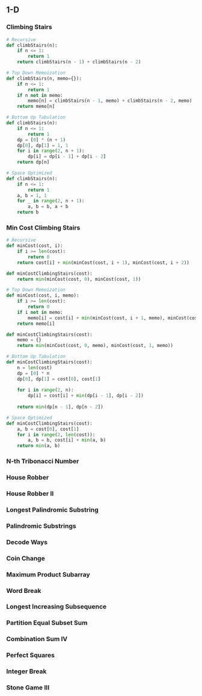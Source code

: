 ## 1-D
### Climbing Stairs
```python
# Recursive
def climbStairs(n):
    if n <= 1:
        return 1
    return climbStairs(n - 1) + climbStairs(n - 2)

# Top Down Memoization
def climbStairs(n, memo={}):
    if n <= 1:
        return 1
    if n not in memo:
        memo[n] = climbStairs(n - 1, memo) + climbStairs(n - 2, memo)
    return memo[n]

# Bottom Up Tabulation
def climbStairs(n):
    if n <= 1:
        return 1
    dp = [0] * (n + 1)
    dp[0], dp[1] = 1, 1
    for i in range(2, n + 1):
        dp[i] = dp[i - 1] + dp[i - 2]
    return dp[n]

# Space Optimized
def climbStairs(n):
    if n <= 1:
        return 1
    a, b = 1, 1
    for _ in range(2, n + 1):
        a, b = b, a + b
    return b
```
### Min Cost Climbing Stairs
```python
# Recursive
def minCost(cost, i):
    if i >= len(cost):
        return 0
    return cost[i] + min(minCost(cost, i + 1), minCost(cost, i + 2))

def minCostClimbingStairs(cost):
    return min(minCost(cost, 0), minCost(cost, 1))

# Top Down Memoization
def minCost(cost, i, memo):
    if i >= len(cost):
        return 0
    if i not in memo:
        memo[i] = cost[i] + min(minCost(cost, i + 1, memo), minCost(cost, i + 2, memo))
    return memo[i]

def minCostClimbingStairs(cost):
    memo = {}
    return min(minCost(cost, 0, memo), minCost(cost, 1, memo))

# Bottom Up Tabulation
def minCostClimbingStairs(cost):
    n = len(cost)
    dp = [0] * n
    dp[0], dp[1] = cost[0], cost[1]
    
    for i in range(2, n):
        dp[i] = cost[i] + min(dp[i - 1], dp[i - 2])
    
    return min(dp[n - 1], dp[n - 2])

# Space Optimized
def minCostClimbingStairs(cost):
    a, b = cost[0], cost[1]
    for i in range(2, len(cost)):
        a, b = b, cost[i] + min(a, b)
    return min(a, b)
```
### N-th Tribonacci Number
### House Robber
### House Robber II
### Longest Palindromic Substring
### Palindromic Substrings
### Decode Ways
### Coin Change
### Maximum Product Subarray
### Word Break
### Longest Increasing Subsequence
### Partition Equal Subset Sum
### Combination Sum IV
### Perfect Squares
### Integer Break
### Stone Game III
